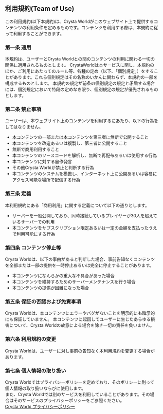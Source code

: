 ## 利用規約(Team of Use)
この利用規約(以下本規約)は、Crysta Worldがこのウェブサイト上で提供するコンテンツの利用条件を定めるものです。コンテンツを利用する際は、本規約に従って利用することができます。

### 第一条 適用
本規約は、ユーザーとCrysta Worldとの間のコンテンツの利用に関わる一切の関係に適用されるものとします。
CrystaWorldは本サービスに関し、本規約のほか、ご利用にあたってのルール等、各種の定め（以下、「個別規定」）をすることがあります。これら個別規定はその名称のいかんに関わらず、本規約の一部を構成するものとします。
本規約の規定が前条の個別規定の規定と矛盾する場合には、個別規定において特段の定めなき限り、個別規定の規定が優先されるものとします。

### 第二条 禁止事項
ユーザーは、本ウェブサイト上のコンテンツを利用するにあたり、以下の行為をしてはなりません。<br>
- 本コンテンツの一部または本コンテンツを第三者に無断で公開すること
- 本コンテンツを改造あるいは複製し、第三者に公開すること
- 無断で商用利用すること
- 本コンテンツのソースコードを解析し、無断で再配布あるいは使用する行為
- 本コンテンツに対する自作発言
- その他Crysta Worldが禁止と判断する行為<br>
- 本コンテンツのシステムを模倣し、インターネット上に公開あるいは容易にアクセス可能な場所で配信する行為

### 第三条  定義
本利用規約にある「商用利用」に関する定義について以下の通りとします。
- サーバーを一般公開しており、同時接続しているプレイヤーが30人を超えているサーバーでの利用
- 本コンテンツをサブスクリプション限定あるいは一定の金額を支払ったうえで利用可能にする行為

### 第四条 コンテンツ停止等
Crysta Worldは、以下の事由があると判断した場合、事前告知なくコンテンツを全部または一部の提供を一時停止あるいは完全に停止することがあります。<br>
- 本コンテンツになんらかの重大な不具合があった場合
- 本コンテンツを維持するためのサーバーメンテナンスを行う場合
- 本コンテンツの提供が困難になった場合

### 第五条 保証の否認および免責事項
Crysta Worldは、本コンテンツにエラーやバグがないことを明示的にも暗示的にも保証していません。
本コンテンツに起因してユーザーに生じたあらゆる損害について、Crysta Worldの故意による場合を除き一切の責任を負いません。

### 第六条 利用規約の変更
Crysta Worldは、ユーザーに対し事前の告知なく本利用規約を変更する場合があります。

### 第七条 個人情報の取り扱い
Crysta Worldではプライバシーポリシーを定めており、そのポリシーに則って個人情報の取り扱いならびに使用します。  
また、Crysta Worldでは別のサービスを利用していることがあります。その場合はそのサービスのプライバシーポリシーをご参照ください。  
[Crysta World プライバシーポリシー](/policy)